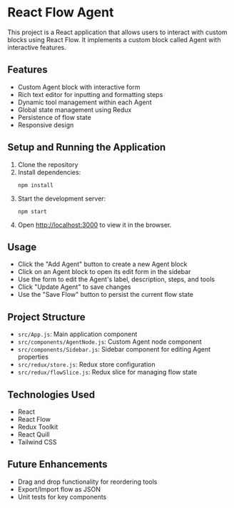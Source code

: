 # React Flow Agent

This project is a React application that allows users to interact with custom blocks using React Flow. It implements a custom block called Agent with interactive features.

## Features

- Custom Agent block with interactive form
- Rich text editor for inputting and formatting steps
- Dynamic tool management within each Agent
- Global state management using Redux
- Persistence of flow state
- Responsive design

## Setup and Running the Application

1. Clone the repository
2. Install dependencies:
   ```
   npm install
   ```
3. Start the development server:
   ```
   npm start
   ```
4. Open [http://localhost:3000](http://localhost:3000) to view it in the browser.

## Usage

- Click the "Add Agent" button to create a new Agent block
- Click on an Agent block to open its edit form in the sidebar
- Use the form to edit the Agent's label, description, steps, and tools
- Click "Update Agent" to save changes
- Use the "Save Flow" button to persist the current flow state

## Project Structure

- `src/App.js`: Main application component
- `src/components/AgentNode.js`: Custom Agent node component
- `src/components/Sidebar.js`: Sidebar component for editing Agent properties
- `src/redux/store.js`: Redux store configuration
- `src/redux/flowSlice.js`: Redux slice for managing flow state

## Technologies Used

- React
- React Flow
- Redux Toolkit
- React Quill
- Tailwind CSS

## Future Enhancements

- Drag and drop functionality for reordering tools
- Export/Import flow as JSON
- Unit tests for key components